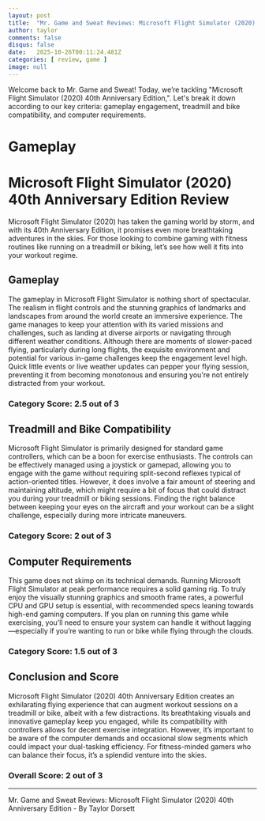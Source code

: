 ```yaml
---
layout: post
title:  "Mr. Game and Sweat Reviews: Microsoft Flight Simulator (2020) 40th Anniversary Edition"
author: taylor
comments: false
disqus: false
date:   2025-10-26T00:11:24.481Z
categories: [ review, game ]
image: null
---
```


Welcome back to Mr. Game and Sweat! Today, we’re tackling "Microsoft Flight Simulator (2020) 40th Anniversary Edition,". Let's break it down according to our key criteria: gameplay engagement, treadmill and bike compatibility, and computer requirements.

# Gameplay

# Microsoft Flight Simulator (2020) 40th Anniversary Edition Review

Microsoft Flight Simulator (2020) has taken the gaming world by storm, and with its 40th Anniversary Edition, it promises even more breathtaking adventures in the skies. For those looking to combine gaming with fitness routines like running on a treadmill or biking, let’s see how well it fits into your workout regime.

## Gameplay

The gameplay in Microsoft Flight Simulator is nothing short of spectacular. The realism in flight controls and the stunning graphics of landmarks and landscapes from around the world create an immersive experience. The game manages to keep your attention with its varied missions and challenges, such as landing at diverse airports or navigating through different weather conditions. Although there are moments of slower-paced flying, particularly during long flights, the exquisite environment and potential for various in-game challenges keep the engagement level high. Quick little events or live weather updates can pepper your flying session, preventing it from becoming monotonous and ensuring you're not entirely distracted from your workout.

### Category Score: 2.5 out of 3

## Treadmill and Bike Compatibility

Microsoft Flight Simulator is primarily designed for standard game controllers, which can be a boon for exercise enthusiasts. The controls can be effectively managed using a joystick or gamepad, allowing you to engage with the game without requiring split-second reflexes typical of action-oriented titles. However, it does involve a fair amount of steering and maintaining altitude, which might require a bit of focus that could distract you during your treadmill or biking sessions. Finding the right balance between keeping your eyes on the aircraft and your workout can be a slight challenge, especially during more intricate maneuvers. 

### Category Score: 2 out of 3

## Computer Requirements

This game does not skimp on its technical demands. Running Microsoft Flight Simulator at peak performance requires a solid gaming rig. To truly enjoy the visually stunning graphics and smooth frame rates, a powerful CPU and GPU setup is essential, with recommended specs leaning towards high-end gaming computers. If you plan on running this game while exercising, you’ll need to ensure your system can handle it without lagging—especially if you’re wanting to run or bike while flying through the clouds.

### Category Score: 1.5 out of 3

## Conclusion and Score

Microsoft Flight Simulator (2020) 40th Anniversary Edition creates an exhilarating flying experience that can augment workout sessions on a treadmill or bike, albeit with a few distractions. Its breathtaking visuals and innovative gameplay keep you engaged, while its compatibility with controllers allows for decent exercise integration. However, it’s important to be aware of the computer demands and occasional slow segments which could impact your dual-tasking efficiency. For fitness-minded gamers who can balance their focus, it’s a splendid venture into the skies.

### Overall Score: 2 out of 3

---

Mr. Game and Sweat Reviews: Microsoft Flight Simulator (2020) 40th Anniversary Edition - By Taylor Dorsett
